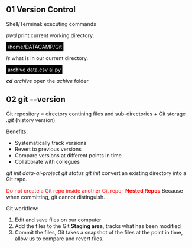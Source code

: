 ## 01 Version Control
Shell/Terminal: executing commands

*pwd* print current working directory.

<span style="background-color: black; color: white; padding: 4px;">/home/DATACAMP/Git</span>

*ls* what is in our current directory.

<span style="background-color: black; color: white; padding: 4px;">archive  data.csv  ai.py</span>

***cd** archive* open the *achive* folder

## 02 git --version
Git repository = directory contining files and sub-directories + Git storage *.git* (history version)

Benefits: 
- Systematically track versions
- Revert to previous versions
- Compare versions at different points in time 
- Collaborate with collegues 

*git init data-ai-project*
*git status*
*git init* convert an existing directory into a Git repo.

<span style="color: red;">Do not create a Git repo inside another Git repo- **Nested Repos**</span> Because when committing, git cannot distinguish.

Git workflow:
1. Edit  and save files on our computer
2. Add the files to the Git **Staging area**, tracks what has been modified
3. Commit the files, Git takes a snapshot of the files at the point in time, allow us to compare and revert files.



